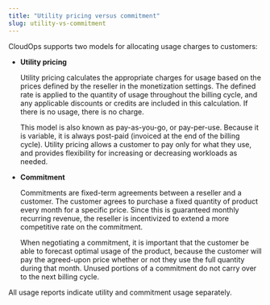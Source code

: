 ```yaml
---
title: "Utility pricing versus commitment"
slug: utility-vs-commitment
---
```



CloudOps supports two models for allocating usage charges to customers:

-   **Utility pricing**

    Utility pricing calculates the appropriate charges for usage based on the prices defined by the reseller in the monetization settings. The defined rate is applied to the quantity of usage throughout the billing cycle, and any applicable discounts or credits are included in this calculation. If there is no usage, there is no charge.

    This model is also known as pay-as-you-go, or pay-per-use. Because it is variable, it is always post-paid \(invoiced at the end of the billing cycle\). Utility pricing allows a customer to pay only for what they use, and provides flexibility for increasing or decreasing workloads as needed.

-   **Commitment**

    Commitments are fixed-term agreements between a reseller and a customer. The customer agrees to purchase a fixed quantity of product every month for a specific price. Since this is guaranteed monthly recurring revenue, the reseller is incentivized to extend a more competitive rate on the commitment.

    When negotiating a commitment, it is important that the customer be able to forecast optimal usage of the product, because the customer will pay the agreed-upon price whether or not they use the full quantity during that month. Unused portions of a commitment do not carry over to the next billing cycle.


All usage reports indicate utility and commitment usage separately.


